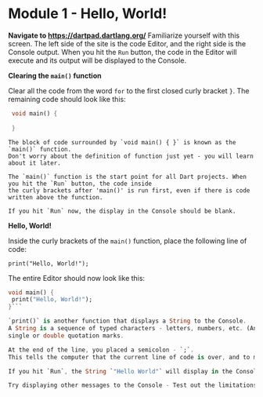 # Module 1 - Hello, World!

**Navigate to https://dartpad.dartlang.org/**
  Familiarize yourself with this screen. The left side of the site is the code Editor, and the right side is the Console output. 
  When you hit the `Run` button, the code in the Editor will execute and its output will be displayed to the Console.
  
 **Clearing the `main()` function**
 
   Clear all the code from the word `for` to the first closed curly bracket `}`. 
   The remaining code should look like this:
    
   ```dart
    void main() {
    
    }
  ```
    
    The block of code surrounded by `void main() { }` is known as the `main()` function. 
    Don't worry about the definition of function just yet - you will learn about it later.
    
    The `main()` function is the start point for all Dart projects. When you hit the `Run` button, the code inside 
    the curly brackets after 'main()' is run first, even if there is code written above the function.
    
    If you hit `Run` now, the display in the Console should be blank.
    
 **Hello, World!**
   
   Inside the curly brackets of the `main()` function, place the following line of code:
   
   `print("Hello, World!");`
   
   The entire Editor should now look like this:
   
   ```dart
   void main() {
    print("Hello, World!");
   }```
   
   `print()` is another function that displays a String to the Console.
   A String is a sequence of typed characters - letters, numbers, etc. (Anything on the keyboard is a character) that is enclosed by
   single or double quotation marks.
   
   At the end of the line, you placed a semicolon - `;`. 
   This tells the computer that the current line of code is over, and to move on to the next line for execution of the program.
   
   If you hit `Run`, the String `"Hello World"` will display in the Console.
   
   Try displaying other messages to the Console - Test out the limitations of what you can place inside `print()`

